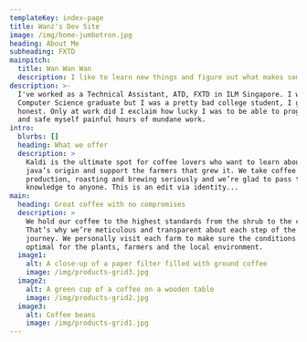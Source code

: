 ```yaml
---
templateKey: index-page
title: Wanz's Dev Site
image: /img/home-jumbotron.jpg
heading: About Me
subheading: FXTD
mainpitch:
  title: Wan Wan Wan
  description: I like to learn new things and figure out what makes something awesome.
description: >-
  I've worked as a Technical Assistant, ATD, FXTD in ILM Singapore. I was a
  Computer Science graduate but I was a pretty bad college student, I got to be
  honest. Only at work did I exclaim how lucky I was to be able to program stuff
  and safe myself painful hours of mundane work.
intro:
  blurbs: []
  heading: What we offer
  description: >
    Kaldi is the ultimate spot for coffee lovers who want to learn about their
    java’s origin and support the farmers that grew it. We take coffee
    production, roasting and brewing seriously and we’re glad to pass that
    knowledge to anyone. This is an edit via identity...
main:
  heading: Great coffee with no compromises
  description: >
    We hold our coffee to the highest standards from the shrub to the cup.
    That’s why we’re meticulous and transparent about each step of the coffee’s
    journey. We personally visit each farm to make sure the conditions are
    optimal for the plants, farmers and the local environment.
  image1:
    alt: A close-up of a paper filter filled with ground coffee
    image: /img/products-grid3.jpg
  image2:
    alt: A green cup of a coffee on a wooden table
    image: /img/products-grid2.jpg
  image3:
    alt: Coffee beans
    image: /img/products-grid1.jpg
---
```


